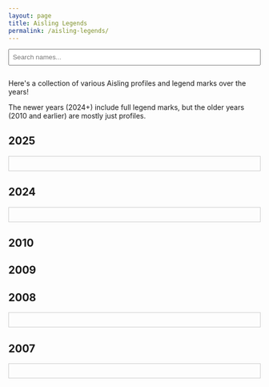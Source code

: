 ```yaml
---
layout: page
title: Aisling Legends
permalink: /aisling-legends/
---
```


<input type="text" id="search" placeholder="Search names..." style="margin-bottom: 1em; padding: 0.5em; width: 100%;" />

Here's a collection of various Aisling profiles and legend marks over the years!

The newer years (2024+) include full legend marks, but the older years (2010 and earlier) are mostly just profiles.

## 2025

<div class="year-scroll">
    <ul id="name-list-2025"></ul>
</div>

## 2024

<div class="year-scroll">
    <ul id="name-list-2024"></ul>
</div>

## 2010

<ul id="name-list-2010"></ul>

## 2009

<ul id="name-list-2009"></ul>

## 2008

<div class="year-scroll">
    <ul id="name-list-2008"></ul>
</div>

## 2007

<div class="year-scroll">
    <ul id="name-list-2007"></ul>
</div>


<script>
    const names2025 = [
        'Absobel',
        'accept',
        'AdelaideT',
        'Adriela',
        'Aerian',
        'Aesica',
        'ageold',
        'Ailred',
        'aiseirighadh',
        'Alustria',
        'Amarranth',
        'amaZaral',
        'ambrose',
        'Angelic',
        'Angelique',
        'Angelynn',
        'anunnaki',
        'Aon',
        'Ardad',
        'ariesyeo',
        'Armada',
        'Arpina',
        'ArTeMisX',
        'Atomsk',
        'Aulevihros',
        'Azara',
        'Azucar',
        'BallzDeep',
        'Banananut',
        'BaoBun',
        'Basilica',
        'BeagAthar',
        'BearesFalco',
        'bearly',
        'bearror',
        'Beerbottle',
        'Bindo',
        'binnie',
        'BioMagus',
        'BioStorm',
        'BladeG',
        'Bladejdg',
        'Blader',
        'Blanche',
        'Blissey',
        'BlueFountain',
        'bLuEjR',
        'bluenokkad',
        'blueskye',
        'BoJingIes',
        'BoJingles',
        'Boo',
        'Booya',
        'Brandyn',
        'Brittany',
        'Brox',
        'Bruiser',
        'Bywyd',
        'Candrial',
        'CapLocK',
        'Carnaugh',
        'castastrophe',
        'cedoni',
        'Celes',
        'Chamiel',
        'Cherrius',
        'Chibiusa',
        'Chigusari',
        'Chiriko',
        'Cinaed',
        'CittiKAT',
        'Clairvoyance',
        'Cliffy',
        'COMO',
        'Cone',
        'cookiencream',
        'Copeth',
        'Craving',
        'CrimsonChaos',
        'Cupport',
        'Cutiejg',
        'Daithi',
        'Dancingwind',
        'Darkrai',
        'Dashrender',
        'Daze',
        'DeAtomizer',
        'Delay',
        'Dender',
        'Deoxys',
        'Dethf',
        'Dharma',
        'DiaSrad',
        'Dionia',
        'DivineHeal',
        'DivineRage',
        'Divinia',
        'doels',
        'Doms',
        'DoomHealer',
        'DoubleMint',
        'Dragglua',
        'Draig',
        'Dram',
        'Drucilla',
        'Duplican',
        'Duplico',
        'Duplicot',
        'Dylanlan',
        'Dynamus',
        'Dynatos',
        'Edith',
        'Eidon',
        'EightProbate',
        'eLement',
        'elsielsa',
        'Elzhi',
        'eLZioN',
        'Exos',
        'Eyrie',
        'eZe',
        'Falconlady',
        'FFeightBest',
        'final',
        'Firemayden',
        'Firenerth',
        'foam',
        'foose',
        'FountainBlue',
        'Gaia',
        'Garika',
        'Gerbil',
        'GhostDemon',
        'Glasken',
        'Gracey',
        'GustaveJr',
        'Haeven',
        'Hand',
        'Heido',
        'Hien',
        'Hoshiko',
        'Hypocrisy',
        'Iglis',
        'iGNORAMUS',
        'Image',
        'impuneToo',
        'Inuyoko',
        'IShallHeal',
        'Ishikawa',
        'Jabedin',
        'JadeAkaino',
        'JadeCloud',
        'jaylinn',
        'Jennifer',
        'Jerry',
        'Jesture',
        'Jillabrea',
        'JohnWick',
        'justalyne',
        'Justin',
        'KAI',
        'Kamiko',
        'KaoriWinter',
        'Kedian',
        'kedora',
        'KeeblerEif',
        'Kemistry',
        'Khloe',
        'kimara',
        'Kimchii',
        'KimmieFace',
        'Kohoro',
        'krytos',
        'Kurohige',
        'Kyatto',
        'Lancelot',
        'Landiss',
        'Landon',
        'Laurier',
        'Leannaei',
        'Leemon',
        'Lexem',
        'Lights',
        'LlamaBurger',
        'LLamaTacoO',
        'Locks',
        'LonelyRydia',
        'louche',
        'LovenPretty',
        'Luchar',
        'lux',
        'Lykkan',
        'Lytsu',
        'Machamp',
        'Madare',
        'MagB',
        'MagneticB',
        'MarioKart',
        'Mavrik',
        'Mayheart',
        'Mayor',
        'melon',
        'Mesh',
        'Mintofkali',
        'Miraedus',
        'MissGreenry',
        'Mitchel',
        'MlKE',
        'Moebious',
        'Moogle',
        'MoonRuby',
        'mouseferatu',
        'MrBloodyeye',
        'NagisaChan',
        'Naliene',
        'NaLyd',
        'NarlyFour',
        'NatsukiChan',
        'Nenya',
        'NeoxBahamut',
        'NeroZeroXe',
        'Never',
        'NiaLee',
        'Nimoko',
        'niZon',
        'Norajo',
        'notvorlof',
        'OceanWind',
        'Omit',
        'Onix',
        'Orthanc',
        'palantir',
        'panda',
        'Pandsala',
        'Panni',
        'Paramour',
        'PeneAnn',
        'Pennie',
        'Pentoflight',
        'Petria',
        'Phever',
        'Phil',
        'PiNKLiLY',
        'Polixenes',
        'prishy',
        'Prokofiev',
        'Protein',
        'Protoman',
        'Punch',
        'Quipper',
        'Raeven',
        'Raiphie',
        'Ralphie',
        'Ramanayan',
        'Raphaela',
        'Reias',
        'Renvo',
        'Repertoire',
        'Ridiickai',
        'Rikidez',
        'Rikuserge',
        'Rocandy',
        'RomanVolkoff',
        'Rorrik',
        'Rune',
        'Sabrael',
        'SaintAsher',
        'Salgar',
        'San',
        'Sann',
        'Sarvious',
        'sastu',
        'Saya',
        'SEiDON',
        'Selian',
        'senpai',
        'Set',
        'Shinari',
        'Shino',
        'Shmaniel',
        'ShockyShock',
        'ShrimpyShrmp',
        'SilentNite',
        'Silkira',
        'simples',
        'Sinitoo',
        'Slye',
        'Smash',
        'SmrtArcher',
        'SmrtDruid',
        'SmrtGlad',
        'SneakySummy',
        'snooze',
        'SOLiN',
        'Solrune',
        'Somae',
        'Sotar',
        'Soundwave',
        'sousuke',
        'SpIack',
        'Squeel',
        'SradGar',
        'StarShine',
        'StarSparkler',
        'Steelix',
        'Steinar',
        'Strauss',
        'StrykerX',
        'Suronah',
        'Suspected',
        'Suzaku',
        'Talarous',
        'TangBao',
        'Tapa',
        'TerraLuna',
        'Thandir',
        'THCroniK',
        'Theowin',
        'Thubub',
        'Tidux',
        'Tizarah',
        'tomodachi',
        'Topic',
        'Tristam',
        'Trocair',
        'Truten',
        'Tukee',
        'TurtleHermit',
        'Twinkle',
        'TwinkleStar',
        'tyee',
        'Ubrei',
        'Ukkyo',
        'Ulli',
        'Ultraem',
        'UreJestEnuff',
        'Vamistle',
        'VanMorgan',
        'velani',
        'Verran',
        'Viveena',
        'Vustera',
        'Waluigi',
        'WARFLAME',
        'Warginald',
        'Wastedd',
        'Wheaty',
        'WhipsJr',
        'Willco',
        'Winkster',
        'WisJunk',
        'WolfsEyes',
        'Woodlyn',
        'Wormtongue',
        'xbudx',
        'Xennifer',
        'XerAm',
        'Xeros',
        'xLiMiTeD',
        'Xoody',
        'xtedx',
        'xtimex',
        'xturbox',
        'xxArcxx',
        'xYoUrAnGeLx',
        'Yawgmoth',
        'Ysbrydraig',
        'Yukii',
        'zaos',
        'Zaryh',
        'Zaxa',
        'Zeix',
        'ZeoL',
        'ZerA',
        'ZerioAgain',
        'zGerbz',
        'ZhangLiao',
        'ZhongFou',
        'Zimbabwe',
        'ZoD',
        'Zwuji',
    ];

    const names2024 = [
        'Abigor',
        'AceShimizu',
        'Acesin',
        'Aeacus',
        'Airy',
        'Alvino',
        'Ancalime',
        'And',
        'angrymax',
        'angrymon',
        'Aon',
        'AresFalco',
        'Arohanui',
        'auzric',
        'Bea',
        'BioMagus',
        'BlueJr',
        'BoJingIes',
        'brib',
        'brinx',
        'Brittany',
        'Brox',
        'Cazbrileth',
        'Chamiel',
        'Como',
        'DemyLo',
        'Diablos',
        'disarray',
        'Dylanlan',
        'Dynamus',
        'eiscego',
        'Enoxze',
        'Escort',
        'Eternalty',
        'eXonyte',
        'eZe',
        'FatalRevenge',
        'Fen',
        'FFnine',
        'final',
        'Firecon',
        'FRAULYNN',
        'Ganjalique',
        'Giest',
        'Giggles',
        'Greggius',
        'Hihaku',
        'Huhuman',
        'Hyrule',
        'Iglis',
        'Ishikawa',
        'Jaice',
        'Japjll',
        'Jerry',
        'JessicaP',
        'Jiin',
        'Kald',
        'Kallina',
        'kao',
        'Kavita',
        'Lantern',
        'Laurier',
        'Leemon',
        'Lexem',
        'Makeii',
        'makeup',
        'Makunouchi',
        'melon',
        'Merisa',
        'Monicka',
        'Moogle',
        'MrMvP',
        'Naena',
        'NagisaChan',
        'NaLyd',
        'NeoxBahamut',
        'Nioreh',
        'NoirGato',
        'Nupps',
        'oTil',
        'Peppita',
        'Perspective',
        'Poker',
        'PopaEggs',
        'QUiGS',
        'Rafael',
        'Ramanayan',
        'Renvo',
        'Reodirru',
        'ReyaKeely',
        'ridiickai',
        'Rubius',
        'safe',
        'Seal',
        'Set',
        'sick',
        'Srgious',
        'SunYukii',
        'Tazz',
        'Telme',
        'Tridane',
        'Tridemp',
        'undefined',
        'Venezia',
        'Viveena',
        'vstampede',
        'Warginald',
        'Whitehall',
        'Wizadrian',
        'XiaoLei',
        'yLo',
        'Yukii',
        'Zurf',
    ];

    const names2010 = [
        'Dylanlan',
        'Dyven',
        'klori',
        'NaLyd',
        'Salgar',
        'wiLdstAr',
    ];

    const names2009 = [
        'DeAtomizer',
        'Dylanlan',
        'joeker',
        'NaLyd',
        'Salgar',
        'Thannis',
        'VanMorgan',
        'Yubiwa',
    ];

    const names2008 = [
        'Akhuma',
        'Alycia',
        'Arare',
        'aRESFaLCo',
        'Arikon',
        'Arzath',
        'Auzric',
        'Boos',
        'CandyFloss',
        'CaptainBilly',
        'Celebros',
        'Chronoblade',
        'CurethEevil',
        'Dariochant',
        'DiaMagus',
        'Dieu',
        'DinoBabe',
        'FairyHealer',
        'Firewind',
        'Gaia',
        'Galaxis',
        'Glitch',
        'iLyria',
        'Jalapeno',
        'joeker',
        'Kagado',
        'KaoKan',
        'Komoku',
        'kropu',
        'makeup',
        'Martrim',
        'Merciless',
        'NaLyd',
        'Narala',
        'Necrean',
        'niZon',
        'PrincessM',
        'Ramia',
        'riagan',
        'ROGGiN',
        'Rollson',
        'Roshlin',
        'RouXoriana',
        'Runella',
        'Sakra',
        'Saraden',
        'Sends',
        'ShadowRand',
        'SPHINXER',
        'SpIack',
        'StankoviC',
        'StarMaiden',
        'TrainerWiz',
        'Venist',
        'Xerge',
        'XZorvion',
    ];

    const names2007 = [
        'Algiza',
        'Arkadian',
        'ArTiSiMo',
        'Ashlyn',
        'BanesBlood',
        'BioMagus',
        'blackblonde',
        'bluenokkad',
        'Britthamaru',
        'BroxJR',
        'ChrondoDuece',
        'CurethEevil',
        'Damiun',
        'decline',
        'Deistin',
        'DemonZe',
        'Demure',
        'Dylanlan',
        'Dyven',
        'Eastsider',
        'Elemanque',
        'Eternalty',
        'Fishfood',
        'Franees',
        'Galaxis',
        'GanGstaR',
        'GhostDemon',
        'Hatched',
        'iLyria',
        'Ishikawa',
        'Jaice',
        'Joeker',
        'Kagado',
        'Kakarott',
        'Kanapali',
        'Katy',
        'Koffin',
        'lAngelicl',
        'LiIIy',
        'Magiya',
        'Malache',
        'marcnemesis',
        'Matamume',
        'Mojase',
        'Nalyd',
        'NoirGato',
        'Paddy',
        'Pfioyd',
        'PrincessM',
        'rammstyne',
        'RemoteVeiwer',
        'Riagan',
        'RodhLaNn',
        'rollson',
        'Savior',
        'ScardSoul',
        'Shoguo',
        'Shook',
        'Shouri',
        'Shyon',
        'SnowyWiNd',
        'Soleil',
        'Solrune',
        'Sphu',
        'Stankovic',
        'StarMaiden',
        'SunXWuKong',
        'Thannis',
        'Tristam',
        'Vamistle',
    ];




    const years = [2025, 2024, 2010, 2009, 2008, 2007];
    const nameList2025 = document.getElementById('name-list-2025');
    const nameList2024 = document.getElementById('name-list-2024');
    const nameList2010 = document.getElementById('name-list-2010');
    const nameList2009 = document.getElementById('name-list-2009');
    const nameList2008 = document.getElementById('name-list-2008');
    const nameList2007 = document.getElementById('name-list-2007');

    function appendNames(nameList, names, year) {
        names.forEach(function(name) {
            const li = document.createElement('li');
            const link = document.createElement('a');
            const lowercase = name.toLowerCase();
            link.href = `/assets/img/aisling-legends/${lowercase}-${year}.png`;
            link.textContent = name;
            li.appendChild(link);
            nameList.appendChild(li);
        });
    }

    appendNames(nameList2025, names2025, 2025);
    appendNames(nameList2024, names2024, 2024);
    appendNames(nameList2010, names2010, 2010);
    appendNames(nameList2009, names2009, 2009);
    appendNames(nameList2008, names2008, 2008);
    appendNames(nameList2007, names2007, 2007);

    document.getElementById('search').addEventListener('input', function () {
        const filter = this.value.toLowerCase();
        years.forEach(function(year) {
            const listItems = document.querySelectorAll(`#name-list-${year} li`);

            listItems.forEach(function (li) {
                const text = li.textContent.toLowerCase();
                li.style.display = text.includes(filter) ? '' : 'none';
            });
        });
    });
</script>

<style>
.year-scroll {
    max-height: 300px; /* Adjust as needed */
    overflow-y: auto;
    border: 1px solid #ccc;
    padding: 0.5em;
    margin-bottom: 2em;
}
</style>
